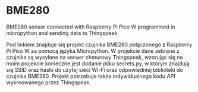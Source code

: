 # BME280

BME280 sensor connected with Raspberry Pi Pico W programmed in micropython and sending data to Thingspeak

Pod linkiem znajduje się projekt czujnika BME280 połączonego z Raspberry Pi Pico W za pomocą języka Micropython. W projekcie dane zebrane z czujnika są wysyłane na serwer chmurowy Thingspeak, wzorując się na moim projekcie konieczne jest dodanie pliku secrets.py, w którym znajdują się SSID oraz hasło do użytej sieci Wi-Fi oraz odpowiedniej biblioteki do czujnika BME280. Projekt potrzebuje także indywidualnego kodu API wykreowanego przez Thingspeak.
